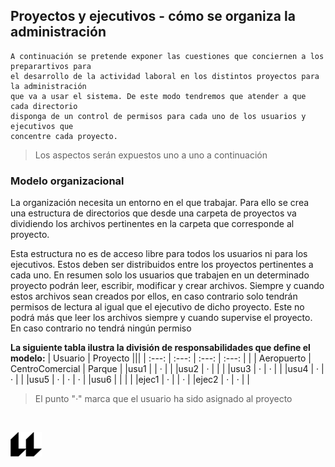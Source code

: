 ## Proyectos y ejecutivos - cómo se organiza la administración
    A continuación se pretende exponer las cuestiones que conciernen a los preparartivos para
    el desarrollo de la actividad laboral en los distintos proyectos para la administración
    que va a usar el sistema. De este modo tendremos que atender a que cada directorio 
    disponga de un control de permisos para cada uno de los usuarios y ejecutivos que 
    concentre cada proyecto.

> Los aspectos serán expuestos uno a uno a continuación

### Modelo organizacional

La organización necesita un entorno en el que trabajar. Para ello se crea una estructura de directorios que desde una carpeta de proyectos va dividiendo los archivos pertinentes en la carpeta que corresponde al proyecto.

Esta estructura no es de acceso libre para todos los usuarios ni para los ejecutivos. Estos 
deben ser distribuidos entre los proyectos pertinentes a cada uno. En resumen solo los 
usuarios que trabajen en un determinado proyecto podrán leer, escribir, modificar y crear 
archivos. Siempre y cuando estos archivos sean creados por ellos, en caso contrario solo 
tendrán permisos de lectura al igual que el ejecutivo de dicho proyecto. Este no podrá más 
que leer los archivos siempre y cuando supervise el proyecto. En caso contrario no tendrá 
ningún permiso

**La siguiente tabla ilustra la división de responsabilidades que define el modelo:**
| Usuario |          Proyecto                    |||
|   :---:  | :---:      | :---:           | :---:  |
|          | Aeropuerto | CentroComercial | Parque |
|usu1      |   | · |   |
|usu2      | · |   |   |
|usu3      | · | · |   |
|usu4      | · | · |   |
|usu5      | · | · | · |
|usu6      |   |   |   |
|ejec1     | · |   | · |
|ejec2     | · | · |   |
> El punto "*·*" marca que el usuario ha sido asignado al proyecto
<br>

![logo](icono-ull-negro.png)